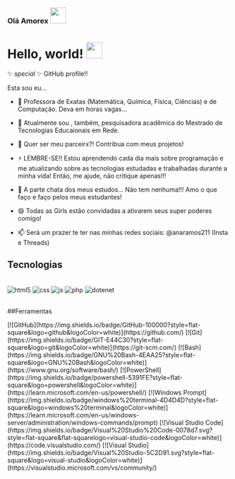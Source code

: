 
### Olá Amorex <img src="[https://github.com/rajput2107/rajput2107/blob/master/Assets/Earth.gif](https://tenor.com/pt-BR/view/heart-gif-26354264)" width="36px">
# Hello, world! <img src="https://github.com/rajput2107/rajput2107/blob/master/Assets/Earth.gif" width="36px">

 ✨ _special_ ✨ GitHub profile!!

Esta sou eu...

- 🔭 Professora de Exatas (Matemática, Química, Física, Ciências) e de Computação. Deva em horas vagas...
- 🌱 Atualmente sou , também, pesquisadora acadêmica do Mestrado de Tecnologias Educaionais em Rede.
- 👯 Quer ser meu parceirx?! Contribua com meus projetos!
- ⚡ LEMBRE-SE!! Estou aprendendo cada dia mais sobre programação e me atualizando sobre as tecnologias estudadas e trabalhadas durante a minha vida! Então, me ajude, não critique apenas!!!
- 🤔 A parte chata dos meus estudos... Não tem nenhuma!!! Amo o que faço e faço pelos meus estudantes!
- 😄 Todas as Girls estão convidadas a ativarem seus super poderes comigo!

- 📫 Será um prazer te ter nas minhas redes sociais: @anaramos211 (Insta e Threads)

## Tecnologias 
<br>
<div style="display: inline_block">
  <img align="center" alt="html5" src="https://img.shields.io/badge/HTML5-E34F26?style=for-the-badge&logo=html5&logoColor=white" />
  <img align="center" alt="css" src="https://img.shields.io/badge/CSS3-1572B6?style=for-the-badge&logo=css3&logoColor=white" />
  <img align="center" alt="js" src="https://img.shields.io/badge/JavaScript-F7DF1E?style=for-the-badge&logo=javascript&logoColor=black" />
  <img align="center" alt="php" src="https://img.shields.io/badge/PHP-BF40BF?style=for-the-badge&logo=php&logoColor=white" />
  <img align="center" alt="dotenet" src="https://img.shields.io/badge/.NET-5C2D91?style=flat-square&logo=.net&logoColor=white" />
  
 
</div>
<br/>

##Ferramentas
<br>
<div style="display: inline_block">
[![GitHub](https://img.shields.io/badge/GitHub-100000?style=flat-square&logo=github&logoColor=white)](https://github.com/)
[![Git](https://img.shields.io/badge/GIT-E44C30?style=flat-square&logo=git&logoColor=white)](https://git-scm.com/)
[![Bash](https://img.shields.io/badge/GNU%20Bash-4EAA25?style=flat-square&logo=GNU%20Bash&logoColor=white)](https://www.gnu.org/software/bash/)
[![PowerShell](https://img.shields.io/badge/powershell-5391FE?style=flat-square&logo=powershell&logoColor=white)](https://learn.microsoft.com/en-us/powershell/)
[![Windows Prompt](https://img.shields.io/badge/windows%20terminal-4D4D4D?style=flat-square&logo=windows%20terminal&logoColor=white)](https://learn.microsoft.com/en-us/windows-server/administration/windows-commands/prompt)
[![Visual Studio Code](https://img.shields.io/badge/Visual%20Studio%20Code-0078d7.svg?style=flat-square&flat-squarelogo=visual-studio-code&logoColor=white)](https://code.visualstudio.com/)
[![Visual Studio](https://img.shields.io/badge/Visual%20Studio-5C2D91.svg?style=flat-square&logo=visual-studio&logoColor=white)](https://visualstudio.microsoft.com/vs/community/)
</div>
<br/>
